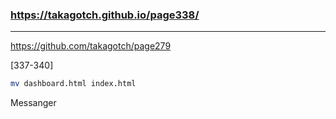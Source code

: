 ### https://takagotch.github.io/page338/
---
https://github.com/takagotch/page279

[337-340]

```sh
mv dashboard.html index.html


```

Messanger


```
```

```
```


